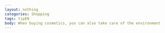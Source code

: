 ```yaml
---
layout: nothing
categories: Shopping
tags: tipEN
body: When buying cosmetics, you can also take care of the environment. On the packaging you will find a variety of certification marks indicating organic production process, safety and maintaining the balance between people, animals and plants.
---
```

